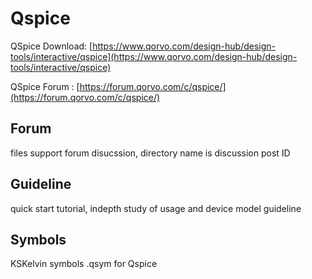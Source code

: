 # Qspice

QSpice Download: [https://www.qorvo.com/design-hub/design-tools/interactive/qspice](https://www.qorvo.com/design-hub/design-tools/interactive/qspice) 

QSpice Forum : [https://forum.qorvo.com/c/qspice/](https://forum.qorvo.com/c/qspice/)

## Forum
files support forum disucssion, directory name is discussion post ID

## Guideline
quick start tutorial, indepth study of usage and device model guideline

## Symbols
KSKelvin symbols .qsym for Qspice
